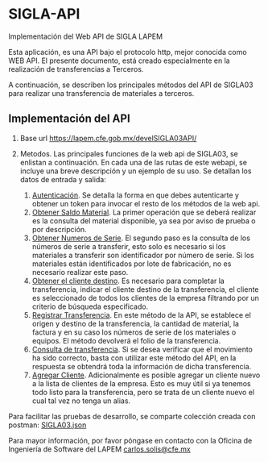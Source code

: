 # SIGLA-API
Implementación del Web API de SIGLA LAPEM

Esta aplicación, es una API bajo el protocolo http, mejor conocida como WEB API. El presente documento, está creado especialmente en la realización de transferencias a Terceros.

A continuación, se describen los principales métodos del API de SIGLA03 para realizar una transferencia de materiales a terceros.

## Implementación del API

1. Base url 
	https://lapem.cfe.gob.mx/develSIGLA03API/
	
2. Metodos. Las principales funciones de la web api de SIGLA03, se enlistan a continuación. En cada una de las rutas de este webapi, se incluye una breve descripción y un ejemplo de su uso. Se detallan los datos de entrada y salida:

	1. [Autenticación](https://github.com/lapem/SIGLA03-API/blob/master/Autenticacion.md).
	Se detalla la forma en que debes autenticarte y obtener un token para invocar el resto de los métodos de la web api.
	2. [Obtener Saldo Material](https://github.com/lapem/SIGLA03-API/blob/master/SaldoMaterial.md).
	La primer operación que se deberá realizar es la consulta del material disponible, ya sea por aviso de prueba o por descripción.
	3. [Obtener Numeros de Serie](https://github.com/lapem/SIGLA03-API/blob/master/Obtener%20Series.md).
	El segundo paso es la consulta de los números de serie a transferir, esto solo es necesario si los materiales a transferir son identificador por número de serie. Si los materiales están identificados por lote de fabricación, no es necesario realizar este paso.
	4. [Obtener el cliente destino](https://github.com/lapem/SIGLA03-API/blob/master/Obtener%20Cliente.md).
	Es necesario para completar la transferencia, indicar el cliente destino de la transferencia, el cliente es seleccionado de todos los clientes de la empresa filtrando por un criterio de búsqueda especificado.
	5. [Registrar Transferencia](https://github.com/lapem/SIGLA03-API/blob/master/Transferencia%20Tercero.md).
	En este método de la API, se establece el origen y destino de la transferencia, la cantidad de material, la factura y en su caso los números de serie de los materiales o equipos. El método devolverá el folio de la transferencia.
	6. [Consulta de transferencia](https://github.com/lapem/SIGLA03-API/blob/master/Obtener%20Detalle%20Transferencia.md).
	Si se desea verificar que el movimiento ha sido correcto, basta con utilizar este método del API, en la respuesta se obtendrá toda la información de dicha transferencia.
	7. [Agregar Cliente](https://github.com/lapem/SIGLA03-API/blob/master/Registra%20cliente.md).
	Adicionalmente es posible agregar un cliente nuevo a la lista de clientes de la empresa. Esto es muy útil si ya tenemos todo listo para la transferencia, pero se trata de un cliente nuevo el cual tal vez no tenga un alias.

Para facilitar las pruebas de desarrollo, se comparte colección creada con postman: [SIGLA03.json](https://github.com/lapem/SIGLA03-API/blob/master/SIGLA03%20Desarrollo%20API.postman_collection.json)

Para mayor información, por favor póngase en contacto con la Oficina de Ingeniería de Software del LAPEM [carlos.solis@cfe.mx](mailto:carlos.solis@cfe.mx)
